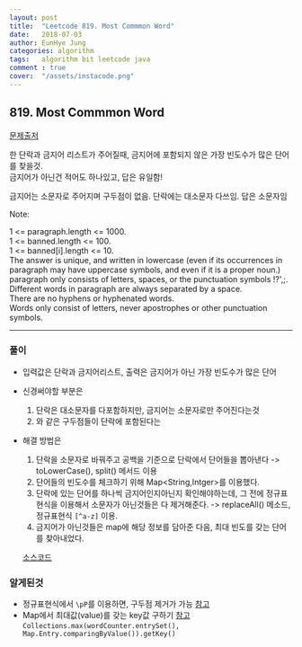 ```yaml
---
layout: post
title:  "Leetcode 819. Most Commmon Word"
date:   2018-07-03
author: EunHye Jung
categories: algorithm
tags:	algorithm bit leetcode java
comment : true
cover:  "/assets/instacode.png"
---
```

  
## 819. Most Commmon Word
  
[문제출저](https://leetcode.com/problems/most-common-word/description/)  
  
한 단락과 금지어 리스트가 주어질때, 금지어에 포함되지 않은 가장 빈도수가 많은 단어를 찾을것.  
금지어가 아닌건 적어도 하나있고, 답은 유일함!  
  
  
 금지어는 소문자로 주어지며 구두점이 없음. 단락에는 대소문자 다쓰임. 답은 소문자임   
 
 
 
 Note:    
   
1 <= paragraph.length <= 1000.  
1 <= banned.length <= 100.  
1 <= banned[i].length <= 10.  
The answer is unique, and written in lowercase (even if its occurrences in paragraph may have uppercase symbols, and even if it is a proper noun.)  
paragraph only consists of letters, spaces, or the punctuation symbols !?',;.  
Different words in paragraph are always separated by a space.  
There are no hyphens or hyphenated words.  
Words only consist of letters, never apostrophes or other punctuation symbols.  
 
   
- - -
    
### 풀이    
   
* 입력값은 단락과 금지어리스트, 출력은 금지어가 아닌 가장 빈도수가 많은 단어  
* 신경써야할 부분은  
  1) 단락은 대소문자를 다포함하지만, 금지어는 소문자로만 주어진다는것  
  2) 와 같은 구두점들이 단락에 포함된다는  
* 해결 방법은  
  1) 단락을 소문자로 바꿔주고 공백을 기준으로 단락에서 단어들을 뽑아낸다 -> toLowerCase(), split() 메서드 이용  
  2) 단어들의 빈도수를 체크하기 위해 Map<String,Intger>를 이용했다.  
  3) 단락에 있는 단어를 하나씩 금지어인지아닌지 확인해야하는데, 그 전에 정규표현식을 이용해서 소문자가 아닌것들은 다 제거해준다.  -> replaceAll() 메소드, 정규표현식 `[^a-z]` 이용.  
  4) 금지어가 아닌것들은 map에 해당 정보를 담아준 다음, 최대 빈도를 갖는 단어를 찾아내었다.  
  
  [소스코드](https://github.com/EunHyeJung/AlgorithmStudy/blob/master/Leetcode/Leetcode-819-Most-Common-Word.java)
  
  

### 알게된것   
* 정규표현식에서 `\pP`를 이용하면, 구두점 제거가 가능 [참고](https://docs.oracle.com/javase/8/docs/api/java/util/regex/Pattern.html)  
* Map에서 최대값(value)를 갖는 key값 구하기 [참고](https://docs.oracle.com/javase/9/docs/api/java/util/Collections.html)  
 `Collections.max(wordCounter.entrySet(), Map.Entry.comparingByValue()).getKey()`   
 
  
